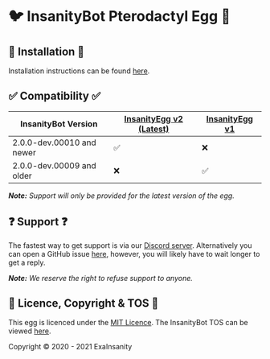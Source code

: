 # :bird: InsanityBot Pterodactyl Egg :egg:

## :wrench: Installation :hammer:
Installation instructions can be found [here](https://docs.insanity.network/en/eggs/Installation).

## :white_check_mark: Compatibility :white_check_mark:
InsanityBot Version | [InsanityEgg v2 (Latest)](https://github.com/InsanityNetwork/InsanityEggs/blob/master/egg-insanity-bot.json) | [InsanityEgg v1](https://github.com/InsanityNetwork/InsanityEggs/blob/master/legacy/egg-insanity-bot-v1.json)
------------ | ------------- | -------------
2.0.0-dev.00010 and newer | :white_check_mark: | :x:
2.0.0-dev.00009 and older | :x: | :white_check_mark:

***Note:** Support will only be provided for the latest version of the egg.*

## :question: Support :question:
The fastest way to get support is via our [Discord server](https://discord.gg/8TKJaGs). Alternatively you can open a GitHub issue [here](https://github.com/InsanityNetwork/InsanityEggs/issues/new), however, you will likely have to wait longer to get a reply.

***Note:** We reserve the right to refuse support to anyone.*

## :scroll: Licence, Copyright & TOS :scroll:
This egg is licenced under the [MIT Licence](https://github.com/InsanityNetwork/eggs/blob/master/LICENSE).
The InsanityBot TOS can be viewed [here](https://bot.insanity.network/tos/).

Copyright &copy; 2020 - 2021 ExaInsanity
